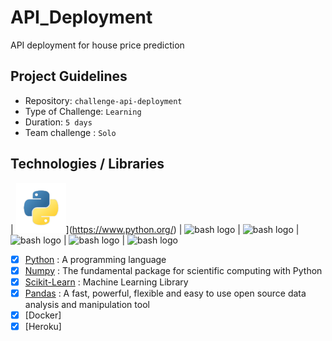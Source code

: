 # API_Deployment
API deployment for house price prediction

## Project Guidelines

- Repository: `challenge-api-deployment`
- Type of Challenge: `Learning`
- Duration: `5 days`
- Team challenge : `Solo`

## Technologies / Libraries 

|   <img src="https://raw.githubusercontent.com/github/explore/80688e429a7d4ef2fca1e82350fe8e3517d3494d/topics/python/python.png" alt="python logo" width="80">](https://www.python.org/) |  <img src="https://github.com/scikit-learn/scikit-learn/blob/main/doc/logos/scikit-learn-logo-thumb.png?raw=true" alt="bash logo" width="80"> | <img src="https://img.shields.io/badge/Pandas-2C2D72?style=for-the-badge&logo=pandas&logoColor=white" alt="bash logo" width="80">  |  <img src="https://img.shields.io/badge/Numpy-777BB4?style=for-the-badge&logo=numpy&logoColor=white" alt="bash logo" width="80">  | <img src="https://img.shields.io/badge/Docker-2CA5E0?style=for-the-badge&logo=docker&logoColor=white" alt="bash logo" width="80">  |  <img src="https://img.shields.io/badge/Flask-000000?style=for-the-badge&logo=flask&logoColor=white" alt="bash logo" width="80">

- [X]  [Python](https://www.python.org/) : A programming language
- [X]  [Numpy](https://numpy.org/) : The fundamental package for scientific computing with Python
- [X]  [Scikit-Learn](https://scikit-learn.org/stable/index.html) : Machine Learning Library
- [X]  [Pandas](https://pandas.pydata.org/) : A fast, powerful, flexible and easy to use open source data analysis and manipulation tool
- [X]  [Docker]
- [X]  [Heroku]
